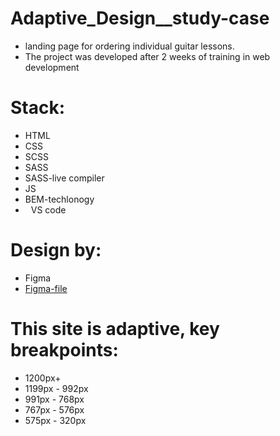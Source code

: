 # Adaptive_Design__study-case
  - landing page for ordering individual guitar lessons.
  - The project was developed after 2 weeks of training in web development
# Stack: 
  - HTML
  - CSS
  - SCSS
  - SASS
  - SASS-live compiler
  - JS
  - BEM-techlonogy
  - <img height="5" src="https://user-images.githubusercontent.com/25181517/192108891-d86b6220-e232-423a-bf5f-90903e6887c3.png">  VS code
  
# Design by: 
  - Figma
  - [Figma-file](https://www.figma.com/file/zkWK0ZPrTCblS0uXz9vh3u/%D0%9C%D0%B0%D0%BA%D0%B5%D1%82-%D0%9F%D0%BE%D1%80%D1%82%D1%84%D0%BE%D0%BB%D0%B8%D0%BE-%D0%B3%D0%B8%D1%82%D0%B0%D1%80%D0%B8%D1%81%D1%82%D0%B0?type=design&mode=dev)

# This site is adaptive, key breakpoints:
  - 1200px+
  - 1199px - 992px
  - 991px - 768px
  - 767px - 576px
  - 575px - 320px


  
